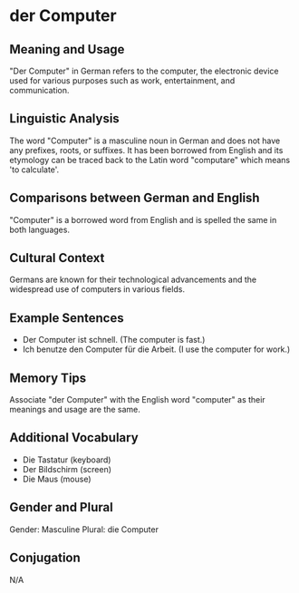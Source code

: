 # der Computer
## Meaning and Usage
"Der Computer" in German refers to the computer, the electronic device used for various purposes such as work, entertainment, and communication.

## Linguistic Analysis
The word "Computer" is a masculine noun in German and does not have any prefixes, roots, or suffixes. It has been borrowed from English and its etymology can be traced back to the Latin word "computare" which means 'to calculate'.

## Comparisons between German and English
"Computer" is a borrowed word from English and is spelled the same in both languages. 

## Cultural Context
Germans are known for their technological advancements and the widespread use of computers in various fields.

## Example Sentences
- Der Computer ist schnell. (The computer is fast.)
- Ich benutze den Computer für die Arbeit. (I use the computer for work.)

## Memory Tips
Associate "der Computer" with the English word "computer" as their meanings and usage are the same.

## Additional Vocabulary
- Die Tastatur (keyboard)
- Der Bildschirm (screen)
- Die Maus (mouse)

## Gender and Plural
Gender: Masculine
Plural: die Computer

## Conjugation
N/A